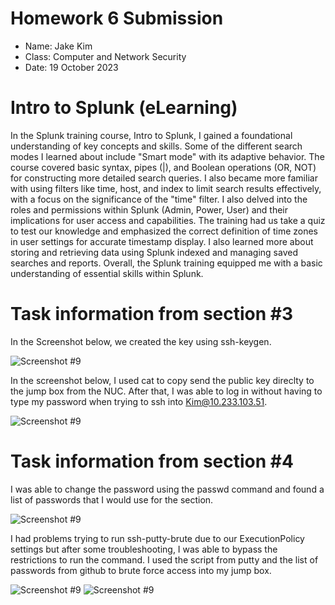 # **Homework 6 Submission**

- Name: Jake Kim
- Class: Computer and Network Security
- Date: 19 October 2023

# Intro to Splunk (eLearning) 
In the Splunk training course, Intro to Splunk, I gained a foundational understanding of key concepts and skills. Some of the different search modes I learned about include "Smart mode" with its adaptive behavior. The course covered basic syntax, pipes (|), and Boolean operations (OR, NOT) for constructing more detailed search queries. I also became more familiar with using filters like time, host, and index to limit search results effectively, with a focus on the significance of the "time" filter. I also delved into the roles and permissions within Splunk (Admin, Power, User) and their implications for user access and capabilities. The training had us take a quiz to test our knowledge and emphasized the correct definition of time zones in user settings for accurate timestamp display. I also learned more about storing and retrieving data using Splunk indexed and managing saved searches and reports. Overall, the Splunk training equipped me with a basic understanding of essential skills within Splunk. 


# Task information from section #3 
In the Screenshot below, we created the key using ssh-keygen.

![Screenshot #9](Screenshots/HW5.3.1.png)

In the screenshot below, I used cat to copy send the public key direclty to the jump box from the NUC. After that, I was able to log in without having to type my password when trying to ssh into Kim@10.233.103.51.

![Screenshot #9](Screenshots/HW5.3.3.png)

# Task information from section #4
I was able to change the password using the passwd command and found a list of passwords that I would use for the section.

![Screenshot #9](Screenshots/HW5.4.1.png)

I had problems trying to run ssh-putty-brute due to our ExecutionPolicy settings but after some troubleshooting, I was able to bypass the restrictions to run the command. I used the script from putty and the list of passwords from github to brute force access into my jump box.

![Screenshot #9](Screenshots/HW5.4.2.png)
![Screenshot #9](Screenshots/HW5.4.3.png)






